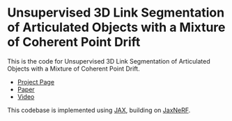 # Unsupervised 3D Link Segmentation of Articulated Objects with a Mixture of Coherent Point Drift

This is the code for Unsupervised 3D Link Segmentation of Articulated Objects with a Mixture of Coherent Point Drift.

 * [Project Page](https://nerfies.github.io)
 * [Paper](https://arxiv.org/abs/2011.12948)
 * [Video](https://www.youtube.com/watch?v=MrKrnHhk8IA)
 
This codebase is implemented using [JAX](https://github.com/google/jax), 
building on [JaxNeRF](https://github.com/google-research/google-research/tree/master/jaxnerf).
